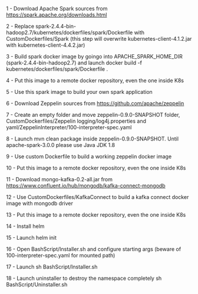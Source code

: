 1 - Download Apache Spark sources from https://spark.apache.org/downloads.html

2 - Replace spark-2.4.4-bin-hadoop2.7/kubernetes/dockerfiles/spark/Dockerfile with CustomDockerfiles/Spark (this step will overwrite kubernetes-client-4.1.2.jar with kubernetes-client-4.4.2.jar)

3 - Build spark docker image by goingo into APACHE_SPARK_HOME_DIR (spark-2.4.4-bin-hadoop2.7) and launch docker build -f kubernetes/dockerfiles/spark/Dockerfile .

4 - Put this image to a remote docker repository, even the one inside K8s

5 - Use this spark image to build your own spark application

6 - Download Zeppelin sources from https://github.com/apache/zeppelin

7 - Create an empty folder and move zeppelin-0.9.0-SNAPSHOT folder, CustomDockerfiles/Zeppelin logging/log4j.properties and yaml/ZeppelinInterpreter/100-interpreter-spec.yaml

8 - Launch mvn clean package inside zeppelin-0.9.0-SNAPSHOT. Until apache-spark-3.0.0 please use Java JDK 1.8

9 - Use custom Dockerfile to build a working zeppelin docker image

10 - Put this image to a remote docker repository, even the one inside K8s

11 - Download mongo-kafka-0.2-all.jar from https://www.confluent.io/hub/mongodb/kafka-connect-mongodb

12 - Use CustomDockerfiles/KafkaConnect to build a kafka connect docker image with mongodb driver

13 - Put this image to a remote docker repository, even the one inside K8s

14 - Install helm

15 - Launch helm init

16 - Open BashScript/Installer.sh and configure starting args (beware of 100-interpreter-spec.yaml for mounted path)

17 - Launch sh BashScript/Installer.sh

18 - Launch uninstaller to destroy the namespace completely sh BashScript/Uninstaller.sh <namespace>
